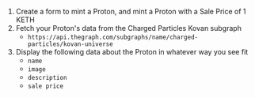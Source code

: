 1. Create a form to mint a Proton, and mint a Proton with a Sale Price of 1 KETH
2. Fetch your Proton's data from the Charged Particles Kovan subgraph
   - `https://api.thegraph.com/subgraphs/name/charged-particles/kovan-universe`
3. Display the following data about the Proton in whatever way you see fit
   - `name`
   - `image`
   - `description`
   - `sale price`